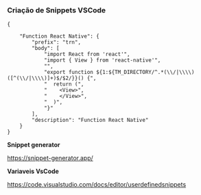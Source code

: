 ### Criação de Snippets VSCode
```
{

	"Function React Native": {
		"prefix": "trn",
		"body": [
			"import React from 'react'",
			"import { View } from 'react-native'",
			"",
			"export function ${1:${TM_DIRECTORY/^.*(\\/|\\\\)([^(\\/|\\\\)]+)$/$2/}}() {",
			"  return (",
			"    <View>",
			"    </View>",
			"  )",
			"}"
		],
		"description": "Function React Native"
	}
}
```

**Snippet generator**

https://snippet-generator.app/

**Variaveis VsCode**

https://code.visualstudio.com/docs/editor/userdefinedsnippets
